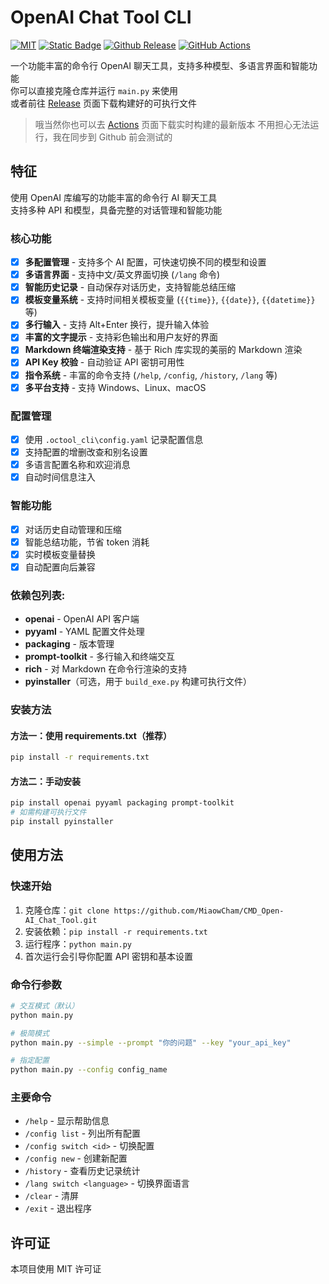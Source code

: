 # OpenAI Chat Tool CLI
[![MIT](https://img.shields.io/badge/License-MIT-orange.svg)](https://github.com/MiaowCham/CMD_Open-AI_Chat_Tool/blob/main/LICENSE)
[![Static Badge](https://img.shields.io/badge/Languages-Python-blue.svg)](https://github.com/search?q=repo%3AMiaowCham%2FCMD_Open-AI_Chat_Tool++language%3APython&type=code)
[![Github Release](https://img.shields.io/github/v/release/MiaowCham/CMD_Open-AI_Chat_Tool)](https://github.com/MiaowCham/CMD_Open-AI_Chat_Tool/releases)
[![GitHub Actions](https://img.shields.io/github/actions/workflow/status/MiaowCham/CMD_Open-AI_Chat_Tool/.github/workflows/build.yml)](https://github.com/MiaowCham/CMD_Open-AI_Chat_Tool/actions/workflows/build.yml)  

一个功能丰富的命令行 OpenAI 聊天工具，支持多种模型、多语言界面和智能功能  
你可以直接克隆仓库并运行 `main.py` 来使用  
或者前往 [Release](https://github.com/MiaowCham/CMD_Open-AI_Chat_Tool/releases/latest) 页面下载构建好的可执行文件

> 哦当然你也可以去 [Actions](https://github.com/MiaowCham/CMD_Open-AI_Chat_Tool/actions/workflows/build.yml) 页面下载实时构建的最新版本
不用担心无法运行，我在同步到 Github 前会测试的

## 特征
使用 OpenAI 库编写的功能丰富的命令行 AI 聊天工具  
支持多种 API 和模型，具备完整的对话管理和智能功能

### 核心功能
- [x] **多配置管理** - 支持多个 AI 配置，可快速切换不同的模型和设置
- [x] **多语言界面** - 支持中文/英文界面切换 (`/lang` 命令)
- [x] **智能历史记录** - 自动保存对话历史，支持智能总结压缩
- [x] **模板变量系统** - 支持时间相关模板变量 (`{{time}}`, `{{date}}`, `{{datetime}}` 等)
- [x] **多行输入** - 支持 Alt+Enter 换行，提升输入体验
- [x] **丰富的文字提示** - 支持彩色输出和用户友好的界面
- [x] **Markdown 终端渲染支持** - 基于 Rich 库实现的美丽的 Markdown 渲染
- [x] **API Key 校验** - 自动验证 API 密钥可用性
- [x] **指令系统** - 丰富的命令支持 (`/help`, `/config`, `/history`, `/lang` 等)
- [x] **多平台支持** - 支持 Windows、Linux、macOS

### 配置管理
- [x] 使用 `.octool_cli\config.yaml` 记录配置信息
- [x] 支持配置的增删改查和别名设置
- [x] 多语言配置名称和欢迎消息
- [x] 自动时间信息注入

### 智能功能
- [x] 对话历史自动管理和压缩
- [x] 智能总结功能，节省 token 消耗
- [x] 实时模板变量替换
- [x] 自动配置向后兼容

### 依赖包列表:
 - **openai** - OpenAI API 客户端
 - **pyyaml** - YAML 配置文件处理
 - **packaging** - 版本管理
 - **prompt-toolkit** - 多行输入和终端交互
 - **rich** - 对 Markdown 在命令行渲染的支持
 - **pyinstaller**（可选，用于 `build_exe.py` 构建可执行文件）

### 安装方法

#### 方法一：使用 requirements.txt（推荐）
```bash
pip install -r requirements.txt
```

#### 方法二：手动安装
```bash
pip install openai pyyaml packaging prompt-toolkit
# 如需构建可执行文件
pip install pyinstaller
```

## 使用方法

### 快速开始
1. 克隆仓库：`git clone https://github.com/MiaowCham/CMD_Open-AI_Chat_Tool.git`
2. 安装依赖：`pip install -r requirements.txt`
3. 运行程序：`python main.py`
4. 首次运行会引导你配置 API 密钥和基本设置

### 命令行参数
```bash
# 交互模式（默认）
python main.py

# 极简模式
python main.py --simple --prompt "你的问题" --key "your_api_key"

# 指定配置
python main.py --config config_name
```

### 主要命令
- `/help` - 显示帮助信息
- `/config list` - 列出所有配置
- `/config switch <id>` - 切换配置
- `/config new` - 创建新配置
- `/history` - 查看历史记录统计
- `/lang switch <language>` - 切换界面语言
- `/clear` - 清屏
- `/exit` - 退出程序

## 许可证
本项目使用 MIT 许可证
